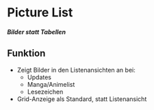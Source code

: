 # Picture List
##### Bilder statt Tabellen
## Funktion
+ Zeigt Bilder in den Listenansichten an bei:
  + Updates
  + Manga/Animelist
  + Lesezeichen
+ Grid-Anzeige als Standard, statt Listenansicht
